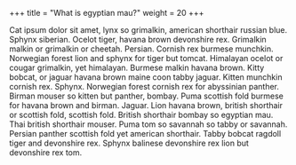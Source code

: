 +++
title = "What is egyptian mau?"
weight = 20
+++

Cat ipsum dolor sit amet, lynx so grimalkin, american shorthair russian blue. Sphynx siberian. Ocelot tiger, havana brown devonshire rex. Grimalkin malkin or grimalkin or cheetah. Persian. Cornish rex burmese munchkin. Norwegian forest lion and sphynx for tiger but tomcat. Himalayan ocelot or cougar grimalkin, yet himalayan. Burmese malkin havana brown. Kitty bobcat, or jaguar havana brown maine coon tabby jaguar. Kitten munchkin cornish rex. Sphynx. Norwegian forest cornish rex for abyssinian panther. Birman mouser so kitten but panther, bombay. Puma scottish fold burmese for havana brown and birman. Jaguar. Lion havana brown, british shorthair or scottish fold, scottish fold. British shorthair bombay so egyptian mau. Thai british shorthair mouser. Puma tom so savannah so tabby or savannah. Persian panther scottish fold yet american shorthair. Tabby bobcat ragdoll tiger and devonshire rex. Sphynx balinese devonshire rex lion but devonshire rex tom.
